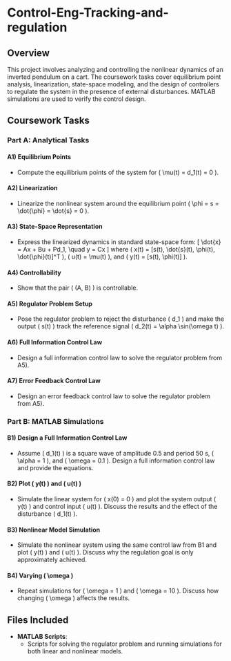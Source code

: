 # Control-Eng-Tracking-and-regulation

## Overview
This project involves analyzing and controlling the nonlinear dynamics of an inverted pendulum on a cart. The coursework tasks cover equilibrium point analysis, linearization, state-space modeling, and the design of controllers to regulate the system in the presence of external disturbances. MATLAB simulations are used to verify the control design.

## Coursework Tasks

### Part A: Analytical Tasks

#### A1) Equilibrium Points
- Compute the equilibrium points of the system for \( \mu(t) = d_1(t) = 0 \).

#### A2) Linearization
- Linearize the nonlinear system around the equilibrium point \( \phi = s = \dot{\phi} = \dot{s} = 0 \).

#### A3) State-Space Representation
- Express the linearized dynamics in standard state-space form:
  \[
  \dot{x} = Ax + Bu + Pd_1, \quad y = Cx
  \]
  where \( x(t) = [s(t), \dot{s}(t), \phi(t), \dot{\phi}(t)]^T \), \( u(t) = \mu(t) \), and \( y(t) = [s(t), \phi(t)] \).

#### A4) Controllability
- Show that the pair \( (A, B) \) is controllable.

#### A5) Regulator Problem Setup
- Pose the regulator problem to reject the disturbance \( d_1 \) and make the output \( s(t) \) track the reference signal \( d_2(t) = \alpha \sin(\omega t) \).

#### A6) Full Information Control Law
- Design a full information control law to solve the regulator problem from A5).

#### A7) Error Feedback Control Law
- Design an error feedback control law to solve the regulator problem from A5).

### Part B: MATLAB Simulations

#### B1) Design a Full Information Control Law
- Assume \( d_1(t) \) is a square wave of amplitude 0.5 and period 50 s, \( \alpha = 1 \), and \( \omega = 0.1 \). Design a full information control law and provide the equations.

#### B2) Plot \( y(t) \) and \( u(t) \)
- Simulate the linear system for \( x(0) = 0 \) and plot the system output \( y(t) \) and control input \( u(t) \). Discuss the results and the effect of the disturbance \( d_1(t) \).

#### B3) Nonlinear Model Simulation
- Simulate the nonlinear system using the same control law from B1 and plot \( y(t) \) and \( u(t) \). Discuss why the regulation goal is only approximately achieved.

#### B4) Varying \( \omega \)
- Repeat simulations for \( \omega = 1 \) and \( \omega = 10 \). Discuss how changing \( \omega \) affects the results.

## Files Included
- **MATLAB Scripts**:
  - Scripts for solving the regulator problem and running simulations for both linear and nonlinear models.
